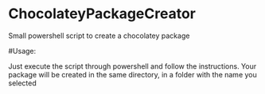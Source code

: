 # ChocolateyPackageCreator
Small powershell script to create a chocolatey package

#Usage:

Just execute the script through powershell and follow the instructions. Your package will be created in the same directory, in a folder with the name you selected

